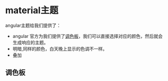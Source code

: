 # material主题

angular主题给我们提供了：  
* angular 官方为我们提供了[调色板](https://www.materialpalette.com)，我们可以直接选择对应的颜色，然后就会生成响应的主题。
* 明暗,同样的颜色，白天晚上显示的色调不一样。  
* 叠加  


## 调色板



